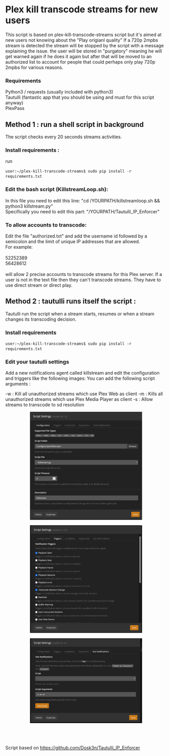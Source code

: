 # Plex kill transcode streams for new users

This script is based on plex-kill-transcode-streams script but it's aimed at new users not knowing about the "Play origianl quality"
If a 720p 2mpbs stream is detected the stream will be stopped by the script with a message explaining the issue.
the user will be stored in "purgatory" meaning he will get warned again if he does it again but after that will be moved to an authorized list to account for people that could perhaps only play 720p 2mpbs for various reasons.

### Requirements

Python3 / requests (usually included with python3)<br>
Tautulli (fantastic app that you should be using and must for this script anyway)<br>
PlexPass


## Method 1 : run a shell script in background

The script checks every 20 seconds streams activities.

### Install requirements :

run

   ```shell
   user:~/plex-kill-transcode-streams$ sudo pip install -r requirements.txt
   ```

### Edit the bash script (KillstreamLoop.sh):

In this file you need to edit this line: "cd /YOURPATH/killstreamloop.sh && python3 killstream.py" <br>
Specifically you need to edit this part: "/YOURPATH/Tautulli_IP_Enforcer" <br>

### To allow accounts to transcode:

Edit the file "authorized.txt" and add the username id followed by a semicolon and the limit of unique IP addresses that are allowed. <br>For example:<br><br>52252389<br>56428612<br><br>will allow 2 precise accounts to transcode streams for this Plex server. If a user is not in the text file then they can't transcode streams. They have to use direct stream or direct play.


## Method 2 : tautulli runs itself the script  :

Tautulli run the script when a stream starts, resumes or when a stream changes its transcoding decision.

### Install requirements

   ```shell
   user:~/plex-kill-transcode-streams$ sudo pip install -r requirements.txt
   ```

### Edit your tautulli settings

Add a new notifications agent called killstream and edit the configuration and triggers like the following images:
You can add the following script arguments :

-w : Kill all unauthorized streams which use Plex Web as client
-m : Kills all unauthorized streams which use Plex Media Player as client
-s : Allow streams to transcode to sd resolution


<p align="center">
  <img src="./img/settings.png" width="350" title="settings">
</p>

<p align="center">
  <img src="./img/triggers.png" width="350" title="triggers">
</p>
<p align="center">
  <img src="./img/arguments.png" width="350" title="arguments">
</p>

<br><br><br>
Script based on https://github.com/Dosk3n/Tautulli_IP_Enforcer

